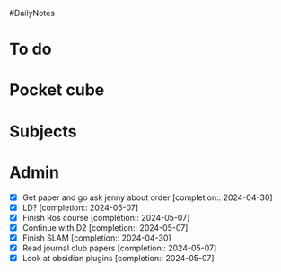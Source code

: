 #DailyNotes
# To do

# Pocket cube

# Subjects

# Admin
- [x] Get paper and go ask jenny about order  [completion:: 2024-04-30]
- [x] LD?  [completion:: 2024-05-07]
- [x] Finish Ros course  [completion:: 2024-05-07]
- [x] Continue with D2  [completion:: 2024-05-07]
- [x] Finish SLAM  [completion:: 2024-04-30]
- [x] Read journal club papers  [completion:: 2024-05-07]
- [x] Look at obsidian plugins  [completion:: 2024-05-07]
